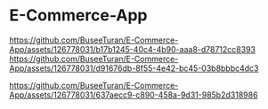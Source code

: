 # E-Commerce-App



https://github.com/BuseeTuran/E-Commerce-App/assets/126778031/b17b1245-40c4-4b90-aaa8-d78712cc8393 https://github.com/BuseeTuran/E-Commerce-App/assets/126778031/d91676db-8f55-4e42-bc45-03b8bbbc4dc3



https://github.com/BuseeTuran/E-Commerce-App/assets/126778031/637aecc9-c890-458a-9d31-985b2d318986

